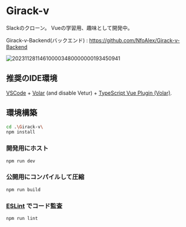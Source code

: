 # Girack-v
Slackのクローン。
Vueの学習用、趣味として開発中。

Girack-v-Backend(バックエンド) : https://github.com/NfoAlex/Girack-v-Backend

![202311281146100003480000000193450941](https://github.com/NfoAlex/Girack-v-/assets/40430040/03875cce-1c6d-45d4-8af6-ff8590a59780)

## 推奨のIDE環境

[VSCode](https://code.visualstudio.com/) + [Volar](https://marketplace.visualstudio.com/items?itemName=Vue.volar) (and disable Vetur) + [TypeScript Vue Plugin (Volar)](https://marketplace.visualstudio.com/items?itemName=Vue.vscode-typescript-vue-plugin).

## 環境構築

```sh
cd .\Girack-v\
npm install
```

### 開発用にホスト

```sh
npm run dev
```

### 公開用にコンパイルして圧縮

```sh
npm run build
```

### [ESLint](https://eslint.org/) でコード監査

```sh
npm run lint
```
